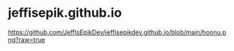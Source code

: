 # jeffisepik.github.io
https://github.com/JeffIsEpikDev/jeffisepikdev.github.io/blob/main/hoonu.png?raw=true
